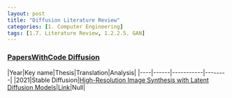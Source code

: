 ```yaml
---
layout: post 
title: "Diffusion Literature Review"
categories: [1. Computer Engineering]
tags: [1.7. Literature Review, 1.2.2.5. GAN]
---
```


### [PapersWithCode Diffusion](https://paperswithcode.com/method/diffusion)

|Year|Key name|Thesis|Translation|Analysis|
|----|------|-----------|--------|
|2021|Stable Diffusion|[High-Resolution Image Synthesis with Latent Diffusion Models](https://arxiv.org/abs/2112.10752v2)|[Link](https://maizer2.github.io/1.%20computer%20engineering/2023/02/01/(diffusion)stable-diffusion.html)|Null|